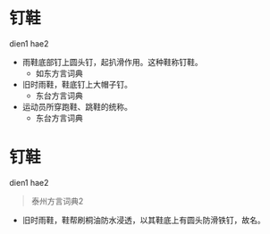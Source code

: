 # 钉鞋
dien1 hae2
+ 雨鞋底部钉上圆头钉，起扒滑作用。这种鞋称钉鞋。
  * 如东方言词典
+ 旧时雨鞋，鞋底钉上大帽子钉。
  * 东台方言词典
+ 运动员所穿跑鞋、跳鞋的统称。
  * 东台方言词典

# 钉鞋
dien1 hae2
> 泰州方言词典2
- 旧时雨鞋，鞋帮刷桐油防水浸透，以其鞋底上有圆头防滑铁钉，故名。

